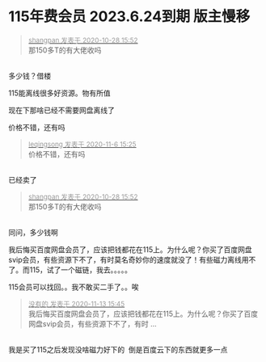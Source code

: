 # 115年费会员 2023.6.24到期 版主慢移


<div class="quote"><blockquote><font size="2"><a href="https://www.hostloc.com/forum.php?mod=redirect&amp;goto=findpost&amp;pid=9364449&amp;ptid=759369" target="_blank"><font color="#999999">shangpan 发表于 2020-10-28 15:52</font></a></font><br />
那150多T的有大佬收吗</blockquote></div><br />
多少钱？借楼

<img src="static/image/smiley/yct/008.gif" smilieid="39" border="0" alt="" />

115能离线很多好资源。物有所值

现在下那啥已经不需要网盘离线了

价格不错，还有吗

<div class="quote"><blockquote><font size="2"><a href="https://www.hostloc.com/forum.php?mod=redirect&amp;goto=findpost&amp;pid=9412434&amp;ptid=759369" target="_blank"><font color="#999999">leqingsong 发表于 2020-11-6 15:25</font></a></font><br />
价格不错，还有吗</blockquote></div><br />
已经卖了

<div class="quote"><blockquote><font size="2"><a href="https://www.hostloc.com/forum.php?mod=redirect&amp;goto=findpost&amp;pid=9364449&amp;ptid=759369" target="_blank"><font color="#999999">shangpan 发表于 2020-10-28 15:52</font></a></font><br />
那150多T的有大佬收吗</blockquote></div><br />
同问，多少钱啊

我后悔买百度网盘会员了，应该把钱都花在115上。为什么呢？你买了百度网盘svip会员，有些资源下不了，有时莫名奇妙你的速度就没了！有些磁力离线用不了。而115，试了一个磁链，我去。。。。。

115会员可以找回。。我不敢买二手了。。唉

<div class="quote"><blockquote><font size="2"><a href="https://www.hostloc.com/forum.php?mod=redirect&amp;goto=findpost&amp;pid=9448833&amp;ptid=759369" target="_blank"><font color="#999999">没有的 发表于 2020-11-13 15:45</font></a></font><br />
我后悔买百度网盘会员了，应该把钱都花在115上。为什么呢？你买了百度网盘svip会员，有些资源下不了，有时 ...</blockquote></div><br />
我是买了115之后发现没啥磁力好下的&nbsp;&nbsp;倒是百度云下的东西就更多一点

